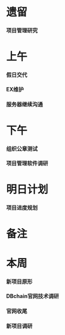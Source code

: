 # 遗留
#### 项目管理研究

# 上午
#### 假日交代
#### EX维护
#### 服务器继续沟通

# 下午
#### 组织公章测试
#### 项目管理软件调研

# 明日计划
#### 项目进度规划

# 备注
#### 

# 本周
#### 新项目原形
#### DBchain官网技术调研
#### 官网收尾
#### 新项目调研
